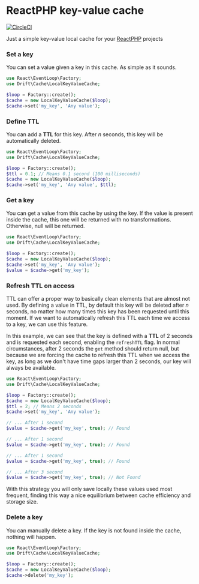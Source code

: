 # ReactPHP key-value cache

[![CircleCI](https://circleci.com/gh/driftphp/reactphp-cache.svg?style=svg)](https://circleci.com/gh/driftphp/reactphp-cache)

Just a simple key-value local cache for your [ReactPHP](https://reactphp.org/)
projects

### Set a key

You can set a value given a key in this cache. As simple as it sounds.

```php
use React\EventLoop\Factory;
use Drift\Cache\LocalKeyValueCache;

$loop = Factory::create();
$cache = new LocalKeyValueCache($loop);
$cache->set('my_key', 'Any value');
```

### Define TTL

You can add a **TTL** for this key. After *n* seconds, this key will be
automatically deleted.

```php
use React\EventLoop\Factory;
use Drift\Cache\LocalKeyValueCache;

$loop = Factory::create();
$ttl = 0.1; // Means 0.1 second (100 milliseconds)
$cache = new LocalKeyValueCache($loop);
$cache->set('my_key', 'Any value', $ttl);
```

### Get a key

You can get a value from this cache by using the key. If the value is present
inside the cache, this one will be returned with no transformations. Otherwise,
null will be returned.

```php
use React\EventLoop\Factory;
use Drift\Cache\LocalKeyValueCache;

$loop = Factory::create();
$cache = new LocalKeyValueCache($loop);
$cache->set('my_key', 'Any value');
$value = $cache->get('my_key');
```

### Refresh TTL on access

TTL can offer a proper way to basically clean elements that are almost not
used. By defining a value in TTL, by default this key will be deleted after
*n* seconds, no matter how many times this key has been requested until this
moment. If we want to automatically refresh this TTL each time we access to a
key, we can use this feature.

In this example, we can see that the key is defined with a **TTL** of 2 seconds
and is requested each second, enabling the `refreshTTL` flag. In normal 
circumstances, after 2 seconds the `get` method should return null, but because
we are forcing the cache to refresh this TTL when we access the key, as long as
we don't have time gaps larger than 2 seconds, our key will always be available.

```php
use React\EventLoop\Factory;
use Drift\Cache\LocalKeyValueCache;

$loop = Factory::create();
$cache = new LocalKeyValueCache($loop);
$ttl = 2; // Means 2 seconds
$cache->set('my_key', 'Any value');

// ... After 1 second
$value = $cache->get('my_key', true); // Found

// ... After 1 second
$value = $cache->get('my_key', true); // Found

// ... After 1 second
$value = $cache->get('my_key', true); // Found

// ... After 3 second
$value = $cache->get('my_key', true); // Not Found
```

With this strategy you will only save locally these values used most frequent,
finding this way a nice equilibrium between cache efficiency and storage size.

### Delete a key

You can manually delete a key. If the key is not found inside the cache, nothing
will happen.

```php
use React\EventLoop\Factory;
use Drift\Cache\LocalKeyValueCache;

$loop = Factory::create();
$cache = new LocalKeyValueCache($loop);
$cache->delete('my_key');
```
